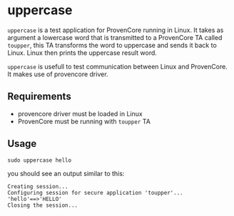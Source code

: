 uppercase
=========

`uppercase` is a test application for ProvenCore running in Linux. It takes as argument a lowercase word that is transmitted to a ProvenCore TA called `toupper`, this TA transforms the word to uppercase and sends it back to Linux. Linux then prints the uppercase result word.

`uppercase` is usefull to test communication between Linux and ProvenCore. It makes use of provencore driver.

Requirements
------------

- provencore driver must be loaded in Linux
- ProvenCore must be running with `toupper` TA

Usage
-----

~~~~
sudo uppercase hello
~~~~

you should see an output similar to this:

~~~~
Creating session...
Configuring session for secure application 'toupper'...
'hello'==>'HELLO'
Closing the session...
~~~~
